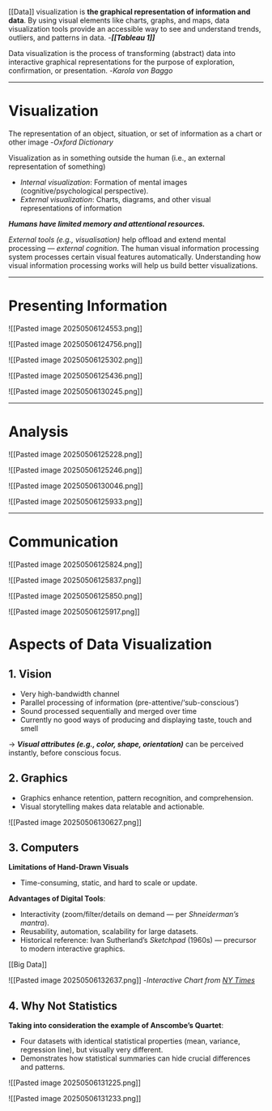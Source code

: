 [[Data]] visualization is **the graphical representation of information and data**. By using visual elements like charts, graphs, and maps, data visualization tools provide an accessible way to see and understand trends, outliers, and patterns in data.
-***[[Tableau 1]]***

Data visualization is the process of transforming (abstract) data into interactive graphical representations for the purpose of exploration, confirmation, or presentation.
-*Karola von Baggo*

---
# Visualization

The representation of an object, situation, or set of information as a chart or other image 
-*Oxford Dictionary*

Visualization as in something outside the human (i.e., an external representation of something)

- _Internal visualization_: Formation of mental images (cognitive/psychological perspective).
- _External visualization_: Charts, diagrams, and other visual representations of information

***Humans have limited memory and attentional resources.***

*External tools (e.g., visualisation)* help offload and extend mental processing — _external cognition_. The human visual information processing system processes certain visual features automatically. Understanding how visual information processing works will help us build better visualizations.

---
# Presenting Information

![[Pasted image 20250506124553.png]]


![[Pasted image 20250506124756.png]]

![[Pasted image 20250506125302.png]]

![[Pasted image 20250506125436.png]]

![[Pasted image 20250506130245.png]]

---
# Analysis

![[Pasted image 20250506125228.png]]

![[Pasted image 20250506125246.png]]

![[Pasted image 20250506130046.png]]

![[Pasted image 20250506125933.png]]

---
# Communication

![[Pasted image 20250506125824.png]]

![[Pasted image 20250506125837.png]]

![[Pasted image 20250506125850.png]]

![[Pasted image 20250506125917.png]]

# Aspects of Data Visualization

## 1. Vision

- Very high-bandwidth channel
- Parallel processing of information (pre-attentive/‘sub-conscious’)
- Sound processed sequentially and merged over time
- Currently no good ways of producing and displaying taste, touch and smell

$\rightarrow$ ***Visual attributes (e.g., color, shape, orientation)*** can be perceived instantly, before conscious focus.

## 2. Graphics

- Graphics enhance retention, pattern recognition, and comprehension.
- Visual storytelling makes data relatable and actionable.

![[Pasted image 20250506130627.png]]

## 3. Computers

**Limitations of Hand-Drawn Visuals**
- Time-consuming, static, and hard to scale or update.

**Advantages of Digital Tools**:
- Interactivity (zoom/filter/details on demand — per _Shneiderman’s mantra_).
- Reusability, automation, scalability for large datasets.
- Historical reference: Ivan Sutherland’s _Sketchpad_ (1960s) — precursor to modern interactive graphics.

[[Big Data]]

![[Pasted image 20250506132637.png]]
-*Interactive Chart from [NY Times](https://www.nytimes.com/interactive/2014/06/05/upshot/how-the-recession-reshaped-the-economy-in-255-charts.html?abt=0002&abg=0&_r=0)*
## 4. Why Not Statistics

**Taking into consideration the example of Anscombe’s Quartet**:
- Four datasets with identical statistical properties (mean, variance, regression line), but visually very different.
- Demonstrates how statistical summaries can hide crucial differences and patterns.

![[Pasted image 20250506131225.png]]

![[Pasted image 20250506131233.png]]